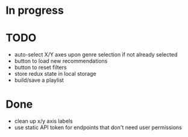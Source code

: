 # In progress

# TODO
- auto-select X/Y axes upon genre selection if not already selected
- button to load new recommendations
- button to reset filters
- store redux state in local storage
- build/save a playlist

# Done
- clean up x/y axis labels
- use static API token for endpoints that don't need user permissions